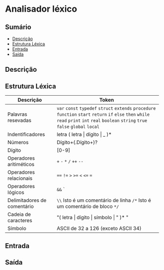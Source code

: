 # Analisador léxico

## Sumário
- [Descrição](#descrição)
- [Estrutura Léxica](#estrutura-léxica)
- [Entrada](#entrada)
- [Saída](#saída)

## Descrição

## Estrutura Léxica

| Descrição | Token |
| ----------| ----- |
| Palavras resevadas| `var` `const` `typedef` `struct` `extends` `procedure` `function` `start` `return` `if` `else` `then` `while` `read` `print` `int` `real` `boolean` `string` `true` `false` `global` `local` |
| Indentificadores | letra ( letra \| dígito \| _ )* |
| Números | Dígito+(.Dígito+)? |
| Dígito | [0-9] |
| Operadores aritiméticos | `+` `-` `*` `/` `++`  `--` |
| Operadores relacionais | `==` `!=` `>` `>=` `<` `<=` `=` |
| Operadores lógicos | `&&` `||` `!` |
| Delimitadores de comentário | `\\` Isto é um comentário de linha `/*` Isto é um comentário de bloco `*/` |
| Cadeia de caracteres | "( letra \| dígito \| símbolo \| " )* " |
| Símbolo | ASCII de 32 a 126 (exceto ASCII 34) |

## Entrada

## Saída
